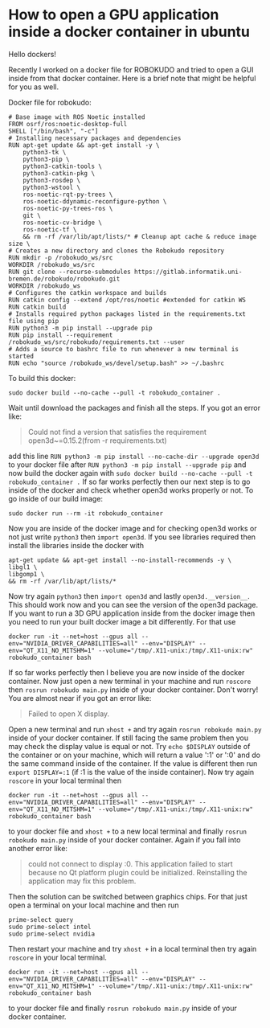 # How to open a GPU application inside a docker container in ubuntu

Hello dockers! 

Recently I worked on a docker file for ROBOKUDO and tried to open a GUI inside from that docker container. Here is a brief note that might be helpful for you as well.

Docker file for robokudo:

```
# Base image with ROS Noetic installed
FROM osrf/ros:noetic-desktop-full
SHELL ["/bin/bash", "-c"]
# Installing necessary packages and dependencies
RUN apt-get update && apt-get install -y \
    python3-tk \
    python3-pip \
    python3-catkin-tools \
    python3-catkin-pkg \
    python3-rosdep \
    python3-wstool \
    ros-noetic-rqt-py-trees \
    ros-noetic-ddynamic-reconfigure-python \
    ros-noetic-py-trees-ros \
    git \
    ros-noetic-cv-bridge \
    ros-noetic-tf \
    && rm -rf /var/lib/apt/lists/* # Cleanup apt cache & reduce image size \
# Creates a new directory and clones the Robokudo repository
RUN mkdir -p /robokudo_ws/src
WORKDIR /robokudo_ws/src
RUN git clone --recurse-submodules https://gitlab.informatik.uni-bremen.de/robokudo/robokudo.git
WORKDIR /robokudo_ws
# Configures the catkin workspace and builds
RUN catkin config --extend /opt/ros/noetic #extended for catkin WS
RUN catkin build
# Installs required python packages listed in the requirements.txt file using pip
RUN python3 -m pip install --upgrade pip
RUN pip install --requirement /robokudo_ws/src/robokudo/requirements.txt --user
# Adds a source to bashrc file to run whenever a new terminal is started
RUN echo "source /robokudo_ws/devel/setup.bash" >> ~/.bashrc
```

To build this docker:
```
sudo docker build --no-cache --pull -t robokudo_container .
```

Wait until download the packages and finish all the steps. If you got an error like:
>Could not find a version that satisfies the requirement open3d~=0.15.2(from -r requirements.txt)


add this line `RUN python3 -m pip install --no-cache-dir --upgrade open3d` to your docker file after `RUN python3 -m pip install --upgrade pip` and now build the docker again with `sudo docker build --no-cache --pull -t robokudo_container .`
If so far works perfectly then our next step is to go inside of the docker and check whether open3d works properly or not. To go inside of our build image:
```
sudo docker run --rm -it robokudo_container
```

Now you are inside of the docker image and for checking open3d works or not just write `python3` then `import open3d`. If you see libraries required then install the libraries inside the docker with 
```
apt-get update && apt-get install --no-install-recommends -y \
libgl1 \
libgomp1 \
&& rm -rf /var/lib/apt/lists/*
```

Now try again `python3` then `import open3d` and lastly `open3d.__version__`. This should work now and you can see the version of the open3d package.
If you want to run a 3D GPU application inside from the docker image then you need to run your built docker image a bit differently. For that use
```
docker run -it --net=host --gpus all --env="NVIDIA_DRIVER_CAPABILITIES=all" --env="DISPLAY" --env="QT_X11_NO_MITSHM=1" --volume="/tmp/.X11-unix:/tmp/.X11-unix:rw" robokudo_container bash
```

If so far works perfectly then I believe you are now inside of the docker container. Now just open a new terminal in your machine and run `roscore` then `rosrun robokudo main.py` inside of your docker container.
Don't worry! You are almost near if you got an error like:
>Failed to open X display.


Open a new terminal and run `xhost +` and try again `rosrun robokudo main.py` inside of your docker container.
If still facing the same problem then you may check the display value is equal or not. 
Try `echo $DISPLAY` outside of the container or on your machine, which will return a value ':1' or ':0' and do the same command inside of the container. If the value is different then run `export DISPLAY=:1` (if :1 is the value of the inside container).
Now try again `roscore` in your local terminal then 
```
docker run -it --net=host --gpus all --env="NVIDIA_DRIVER_CAPABILITIES=all" --env="DISPLAY" --env="QT_X11_NO_MITSHM=1" --volume="/tmp/.X11-unix:/tmp/.X11-unix:rw" robokudo_container bash
```

to your docker file and `xhost +`  to a new local terminal and finally `rosrun robokudo main.py` inside of your docker container.
Again if you fall into another error like:
>could not connect to display :0. This application failed to start because no Qt platform plugin could be initialized. Reinstalling the application may fix this problem.

Then the solution can be switched between graphics chips. For that just open a terminal on your local machine and then run 
```
prime-select query
sudo prime-select intel
sudo prime-select nvidia
```

Then restart your machine and try `xhost +` in a local terminal then try again `roscore` in your local terminal. 
```
docker run -it --net=host --gpus all --env="NVIDIA_DRIVER_CAPABILITIES=all" --env="DISPLAY" --env="QT_X11_NO_MITSHM=1" --volume="/tmp/.X11-unix:/tmp/.X11-unix:rw" robokudo_container bash
```

to your docker file and finally `rosrun robokudo main.py` inside of your docker container.
